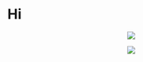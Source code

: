# Hi

<p align="center">
  <img src="https://media.giphy.com/media/ule4vhcY1xEKQ/giphy.gif" />
</p>


<p align="center">
  <img src="https://github-readme-stats.vercel.app/api?username=OctoD&show_icons=true&theme=dracula" />
</p>
